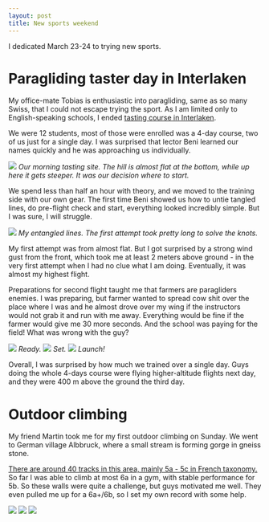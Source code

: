 ```yaml
---
layout: post
title: New sports weekend
---
```


I dedicated March 23-24 to trying new sports.

# Paragliding taster day in Interlaken

My office-mate Tobias is enthusiastic into paragliding, same as so many Swiss, that I could not escape trying the sport. As I am limited only to English-speaking schools, I ended [tasting course in Interlaken](https://chilloutparagliding.com/ausbildung/schnuppertag/).

We were 12 students, most of those were enrolled was a 4-day course, two of us just for a single day. I was surprised that lector Beni learned our names quickly and he was approaching us individually.

![](https://lh3.googleusercontent.com/ZFwaOZ_inVWyvTGFLQxBRlgpONcxEm-XO3uSR2Ftjs_Yvl_oC07QfDRY4y8IU6jgusUjblst6wDgMMlP99ET84XHRfAbeuX6GKSSx6C3V9Dwu-830T0bSen--F3Yy0SIZB10G1ArHOw=w2560-h1440-no)
*Our morning tasting site. The hill is almost flat at the bottom, while up here it gets steeper. It was our decision where to start.*

We spend less than half an hour with theory, and we moved to the training side with our own gear. The first time Beni showed us how to untie tangled lines, do pre-flight check and start, everything looked incredibly simple. But I was sure, I will struggle.

![](https://lh3.googleusercontent.com/pu0E0NIbmGuImIGQUXpa2yoSVThGJWz2deDsHgmVPuSg6YB5tRXtVs3GLNfdy0ZvegjoeJEirPGQ0GSXanGFC0u9itFUPoUNc8B_D9fG6W2fDT4J_JycXKEEjQzRh1laoUj3D0bM8wQ=w810-h1440-no)
*My entangled lines. The first attempt took pretty long to solve the knots.*

My first attempt was from almost flat. But I got surprised by a strong wind gust from the front, which took me at least 2 meters above ground - in the very first attempt when I had no clue what I am doing. Eventually, it was almost my highest flight.

Preparations for second flight taught me that farmers are paragliders enemies. I was preparing, but farmer wanted to spread cow shit over the place where I was and he almost drove over my wing if the instructors would not grab it and run with me away. Everything would be fine if the farmer would give me 30 more seconds. And the school was paying for the field! What was wrong with the guy?

![](https://lh3.googleusercontent.com/TO-wEnmWZo-COkFdjHOofB61zQQE4DqEIzj-WNdqP3h4bg9F9K8MKHnutxyQZExvR1ZQW5axuJVgzBerS22aM7dEsiDKTHGo7h_zQDtK5pvp401ZjA-9CFqDjuEWaqxr_juWMkD_ev8=w2560-h1440-no)
*Ready.*
![](https://lh3.googleusercontent.com/PJlCmJOvcwVjHfo0JGRFkagV3EoCTyVJ93tEnhJ477ePDmHM4ma77gCpZZCXV49lWYXU8I8JAT7n7LpH3bQUjnG9okJ5DUnTAZlyiT4F1hrBhi9c9SUCxfWg9mOOFGxw59EbFuM8pSk=w810-h1440-no)
*Set.*
![](https://lh3.googleusercontent.com/qcaAgbT7DLiSnFKQOaNt1_iqoC3FSNrOKfhl91df-3zwCpSOqCgDJXO62uj5b6m-IsDPfKNo7dF-v7lJypTFZN0iP9ffiZVt0AxJQKe84iV0sxkzMXPMUQCHCNm4VCEXYcLW3CsXGtA=w2560-h1440-no)
*Launch!*

Overall, I was surprised by how much we trained over a single day. Guys doing the whole 4-days course were flying higher-altitude flights next day, and they were 400 m above the ground the third day.

# Outdoor climbing

My friend Martin took me for my first outdoor climbing on Sunday. We went to German village Albbruck, where a small stream is forming gorge in gneiss stone.

[There are around 40 tracks in this area, mainly 5a - 5c in French taxonomy.](http://felsinfo.alpenverein.de/kletterfelsen/schwarzwald/albbruck/erikafels_und_wasserschlossfluh.html) So far I was able to climb at most 6a in a gym, with stable performance for 5b. So these walls were quite a challenge, but guys motivated me well. They even pulled me up for a 6a+/6b, so I set my own record with some help.

![](https://lh3.googleusercontent.com/orkkUeeO7PtVaWJ26xQo1qetXaUdqiRyF4sM94-wyDjtBjPkehPoJfwkuv3ketl69Gzmk6n4mCkm9z5Kmtmj2n71q3sOL11JRHY1ZOTW47O326wRDfBfTyg1olGsoX8JL_pde4ebha4=w1080-h1440-no)
![](https://lh3.googleusercontent.com/shShHvsaB-Ed6_mffXpoxrSbMqOunbcOqpXRnwQinAp9Rzr2venWTG32NwhHLfCJmYnEjp114kW5L2kKbWZju1QN8l6aWrRiEPoRt7y-GpNGJdmfdcaIVNBFue-A9773O6fJzFLpUdE=w1080-h1440-no)
![](https://lh3.googleusercontent.com/WaE9o-m_OmGLhJhOnQHpT345dbjR3gNLbG56dJ-V_EP1_Jx_r7yQVB2d4itBBWTce71x_TPxCRMemnz0Dc2RdbUo7JlEox-Zm2ZCjRn91R04WfSZwavcANjzzw1Akq0Y6LUCotEIUx8=w1024-h768-no)
